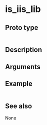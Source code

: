 # is_iis_lib

## Proto type

```php
```

## Description


## Arguments


## Example

```php
```

## See also
None

